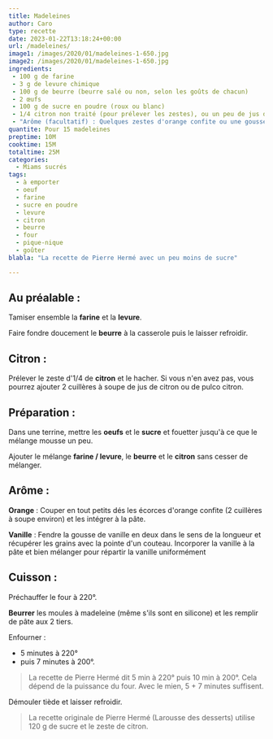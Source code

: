```yaml
---
title: Madeleines
author: Caro
type: recette
date: 2023-01-22T13:18:24+00:00
url: /madeleines/
image1: /images/2020/01/madeleines-1-650.jpg
image2: /images/2020/01/madeleines-1-650.jpg
ingredients:
 - 100 g de farine
 - 3 g de levure chimique
 - 100 g de beurre (beurre salé ou non, selon les goûts de chacun)
 - 2 œufs
 - 100 g de sucre en poudre (roux ou blanc)
 - 1/4 citron non traité (pour prélever les zestes), ou un peu de jus de citron
 - "Arôme (facultatif) : Quelques zestes d'orange confite ou une gousse de vanille"
quantite: Pour 15 madeleines
preptime: 10M
cooktime: 15M
totaltime: 25M
categories:
  - Miams sucrés
tags:
  - à emporter
  - oeuf
  - farine
  - sucre en poudre
  - levure
  - citron
  - beurre
  - four
  - pique-nique
  - goûter
blabla: "La recette de Pierre Hermé avec un peu moins de sucre"

---
```

## Au préalable :

Tamiser ensemble la **farine** et la **levure**.

Faire fondre doucement le **beurre** à la casserole puis le laisser refroidir.

## Citron : 

Prélever le zeste d'1/4 de **citron** et le hacher. Si vous n'en avez pas, vous pourrez ajouter 2 cuillères à soupe de jus de citron ou de pulco citron.

## Préparation :
Dans une terrine, mettre les **oeufs** et le **sucre** et fouetter jusqu'à ce que le mélange mousse un peu.

Ajouter le mélange **farine / levure**, le **beurre** et le **citron** sans cesser de mélanger.

## Arôme :

**Orange** : Couper en tout petits dés les écorces d'orange confite (2 cuillères à soupe environ) et les intégrer à la pâte.

**Vanille** : Fendre la gousse de vanille en deux dans le sens de la longueur et récupérer les grains avec la pointe d'un couteau. Incorporer la vanille à la pâte et bien mélanger pour répartir la vanille uniformément

## Cuisson :

Préchauffer le four à 220°.

**Beurrer** les moules à madeleine (même s'ils sont en silicone) et les remplir de pâte aux 2 tiers.

Enfourner :
* 5 minutes à 220°
* puis 7 minutes à 200°.

> La recette de Pierre Hermé dit 5 min à 220° puis 10 min à 200°. Cela dépend de la puissance du four. Avec le mien, 5 + 7 minutes suffisent.

Démouler tiède et laisser refroidir.

> La recette originale de Pierre Hermé (Larousse des desserts) utilise 120 g de sucre et le zeste de citron.
